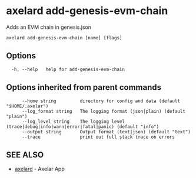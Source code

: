 # axelard add-genesis-evm-chain

Adds an EVM chain in genesis.json

```
axelard add-genesis-evm-chain [name] [flags]
```

## Options

```
  -h, --help   help for add-genesis-evm-chain
```

## Options inherited from parent commands

```
      --home string         directory for config and data (default "$HOME/.axelar")
      --log_format string   The logging format (json|plain) (default "plain")
      --log_level string    The logging level (trace|debug|info|warn|error|fatal|panic) (default "info")
      --output string       Output format (text|json) (default "text")
      --trace               print out full stack trace on errors
```

## SEE ALSO

- [axelard](/cli-docs/v0_27_0/axelard) - Axelar App
